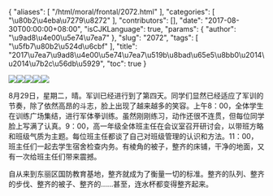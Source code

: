 {
    "aliases": [
        "/html/moral/frontal/2072.html"
    ],
    "categories": [
        "\u80b2\u4eba\u7279\u8272"
    ],
    "contributors": [],
    "date": "2017-08-30T00:00:00+08:00",
    "isCJKLanguage": true,
    "params": {
        "author": "\u9ad8\u4e00\u5e74\u7ea7"
    },
    "slug": "2072",
    "tags": [
        "\u5fb7\u80b2\u524d\u6cbf"
    ],
    "title": "2017\u7ea7\u9ad8\u4e00\u5e74\u7ea7\u519b\u8bad\u65e5\u8bb0\u2014\u2014\u7b2c\u56db\u5929",
    "toc": true
}

![](https://cdn.tfls.online/mirror/full/3b8c5f177706deafcd1b11e216abb2206bf90e96.jpg)![](https://cdn.tfls.online/mirror/full/91752ef076d44d90528b86e58760a8e81c151ff0.jpg)![](https://cdn.tfls.online/mirror/full/b1167853ae2c762939912036d05ddf103af92270.jpg)![](https://cdn.tfls.online/mirror/full/6523e076b7c62cb447600c3db9b35d3d2f2ab638.jpg)![](https://cdn.tfls.online/mirror/full/016775826560d7bb7598b12cbbe704e2e048beff.jpg)




  





8月29日，星期二，晴。军训已经进行到了第四天。同学们显然已经适应了军训的节奏，除了依然高昂的斗志，脸上出现了越来越多的笑容。上午8：00，全体学生在训练广场集结，进行军体拳训练。虽然刚刚练习，动作还很不连贯，但每位同学脸上写满了认真。9：00，高一年级全体班主任在会议室召开研讨会，以带班方略和班级气质为主题。每位班主任都谈了自己对班级管理的认识和方法。11：00，班主任们一起去学生宿舍检查内务。有棱角的被子，整齐的床铺，干净的地面，又有一次给班主任们带来震撼。




自从来到东丽区国防教育基地，整齐就成为了衡量一切的标准。整齐的队列、整齐的步伐、整齐的被子、整齐的......甚至，连水杯都变得整齐起来。




  



